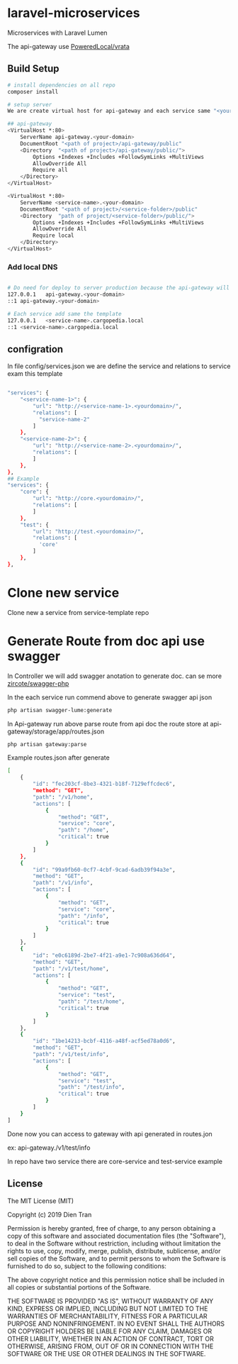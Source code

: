 # laravel-microservices
Microservices with Laravel Lumen

The api-gateway use [PoweredLocal/vrata](https://github.com/PoweredLocal/vrata)

## Build Setup

``` bash
# install dependencies on all repo
composer install

# setup server
We are create virtual host for api-gateway and each service same "<your-domain>" with tempalte

## api-gateway
<VirtualHost *:80>
	ServerName api-gateway.<your-domain>
	DocumentRoot "<path of project>/api-gateway/public"
	<Directory  "<path of project>/api-gateway/public/">
		Options +Indexes +Includes +FollowSymLinks +MultiViews
		AllowOverride All
		Require all
	</Directory>
</VirtualHost>

<VirtualHost *:80>
	ServerName <service-name>.<your-domain>
	DocumentRoot "<path of project>/<service-folder>/public"
	<Directory  "path of project/<service-folder>/public/">
		Options +Indexes +Includes +FollowSymLinks +MultiViews
		AllowOverride All
		Require local
	</Directory>
</VirtualHost>
```
### Add  local DNS

``` bash

# Do need for deploy to server production because the api-gateway will use server domain
127.0.0.1	api-gateway.<your-domain>
::1	api-gateway.<your-domain>

# Each service add same the template
127.0.0.1	<service-name>.cargopedia.local
::1	<service-name>.cargopedia.local
```
## configration
In file config/services.json we are define the service and relations to service exam this template

``` bash

"services": {
    "<service-name-1>": {
        "url": "http://<service-name-1>.<yourdomain>/",
        "relations": [
          "service-name-2"
        ]
    },
    "<service-name-2>": {
        "url": "http://<service-name-2>.<yourdomain>/",
        "relations": [
        ]
    },
},
## Example
"services": {
    "core": {
        "url": "http://core.<yourdomain>/",
        "relations": [
        ]
    },
    "test": {
        "url": "http://test.<yourdomain>/",
        "relations": [
          'core'
        ]
    },
},

```
# Clone new service
Clone new a service from service-template repo

# Generate Route from doc api use swagger

In Controller we will add swagger anotation to generate doc. can se more [zircote/swagger-php](https://github.com/zircote/swagger-php/tree/2.x)

In the each service run commend above to generate swagger api json
``` bash
php artisan swagger-lume:generate

```
In Api-gateway run above parse route from api doc the route store at api-gateway/storage/app/routes.json
``` bash
php artisan gateway:parse
```

Example routes.json after generate

``` bash
[
    {
        "id": "fec203cf-8be3-4321-b18f-7129effcdec6",
        "method": "GET",
        "path": "/v1/home",
        "actions": [
            {
                "method": "GET",
                "service": "core",
                "path": "/home",
                "critical": true
            }
        ]
    },
    {
        "id": "99a9fb60-0cf7-4cbf-9cad-6adb39f94a3e",
        "method": "GET",
        "path": "/v1/info",
        "actions": [
            {
                "method": "GET",
                "service": "core",
                "path": "/info",
                "critical": true
            }
        ]
    },
    {
        "id": "e0c6189d-2be7-4f21-a9e1-7c908a636d64",
        "method": "GET",
        "path": "/v1/test/home",
        "actions": [
            {
                "method": "GET",
                "service": "test",
                "path": "/test/home",
                "critical": true
            }
        ]
    },
    {
        "id": "1be14213-bcbf-4116-a48f-acf5ed78a0d6",
        "method": "GET",
        "path": "/v1/test/info",
        "actions": [
            {
                "method": "GET",
                "service": "test",
                "path": "/test/info",
                "critical": true
            }
        ]
    }
]
```

Done now you can access to gateway with api generated in routes.jon

ex: api-gateway.<your-domain>/v1/test/info
	
In repo have two service there are core-service and test-service example

## License

The MIT License (MIT)

Copyright (c) 2019 Dien Tran

Permission is hereby granted, free of charge, to any person obtaining a copy
of this software and associated documentation files (the "Software"), to deal
in the Software without restriction, including without limitation the rights
to use, copy, modify, merge, publish, distribute, sublicense, and/or sell
copies of the Software, and to permit persons to whom the Software is
furnished to do so, subject to the following conditions:

The above copyright notice and this permission notice shall be included in all
copies or substantial portions of the Software.

THE SOFTWARE IS PROVIDED "AS IS", WITHOUT WARRANTY OF ANY KIND, EXPRESS OR
IMPLIED, INCLUDING BUT NOT LIMITED TO THE WARRANTIES OF MERCHANTABILITY,
FITNESS FOR A PARTICULAR PURPOSE AND NONINFRINGEMENT. IN NO EVENT SHALL THE
AUTHORS OR COPYRIGHT HOLDERS BE LIABLE FOR ANY CLAIM, DAMAGES OR OTHER
LIABILITY, WHETHER IN AN ACTION OF CONTRACT, TORT OR OTHERWISE, ARISING FROM,
OUT OF OR IN CONNECTION WITH THE SOFTWARE OR THE USE OR OTHER DEALINGS IN THE
SOFTWARE.









